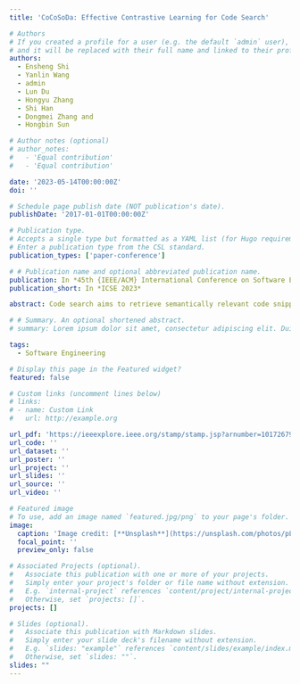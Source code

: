 ```yaml
---
title: 'CoCoSoDa: Effective Contrastive Learning for Code Search'

# Authors
# If you created a profile for a user (e.g. the default `admin` user), write the username (folder name) here
# and it will be replaced with their full name and linked to their profile.
authors:
  - Ensheng Shi 
  - Yanlin Wang
  - admin
  - Lun Du 
  - Hongyu Zhang
  - Shi Han
  - Dongmei Zhang and
  - Hongbin Sun

# Author notes (optional)
# author_notes:
#   - 'Equal contribution'
#   - 'Equal contribution'

date: '2023-05-14T00:00:00Z'
doi: ''

# Schedule page publish date (NOT publication's date).
publishDate: '2017-01-01T00:00:00Z'

# Publication type.
# Accepts a single type but formatted as a YAML list (for Hugo requirements).
# Enter a publication type from the CSL standard.
publication_types: ['paper-conference']

# # Publication name and optional abbreviated publication name.
publication: In *45th {IEEE/ACM} International Conference on Software Engineering*
publication_short: In *ICSE 2023* 

abstract: Code search aims to retrieve semantically relevant code snippets for a given natural language query. Recently, many approaches employing contrastive learning have shown promising results on code representation learning and greatly improved the performance of code search. However, there is still a lot of room for improvement in using contrastive learning for code search. In this paper, we propose CoCoSoDa to effectively utilize contrastive learning for code search via two key factors in contrastive learning":" data augmentation and negative samples. Specifically, soft data augmentation is to dynamically masking or replacing some tokens with their types for input sequences to generate positive samples. Momentum mechanism is used to generate large and consistent representations of negative samples in a minibatch through maintaining a queue and a momentum encoder. In addition, multimodal contrastive learning is used to pull together representations of code-query pairs and push apart the unpaired code snippets and queries. We conduct extensive experiments to evaluate the effectiveness of our approach on a large-scale dataset with six programming languages. Experimental results show that":" (1) CoCoSoDa outperforms 18 baselines and especially exceeds CodeBERT, GraphCodeBERT, and UniXcoder by 13.3%, 10.5%, and 5.9% on average MRR scores, respectively. (2) The ablation studies show the effectiveness of each component of our approach. (3) We adapt our techniques to several different pre-trained models such as RoBERTa, CodeBERT, and GraphCodeBERT and observe a significant boost in their performance in code search. (4) Our model performs robustly under different hyperparameters. Furthermore, we perform qualitative and quantitative analyses to explore reasons behind the good performance of our model.

# # Summary. An optional shortened abstract.
# summary: Lorem ipsum dolor sit amet, consectetur adipiscing elit. Duis posuere tellus ac convallis placerat. Proin tincidunt magna sed ex sollicitudin condimentum.

tags:
  - Software Engineering

# Display this page in the Featured widget?
featured: false

# Custom links (uncomment lines below)
# links:
# - name: Custom Link
#   url: http://example.org

url_pdf: 'https://ieeexplore.ieee.org/stamp/stamp.jsp?arnumber=10172679&casa_token=6zSs2a2pVCQAAAAA:rq1gEL_BxT9mjXTh40klbxGill1Vjv7fI-t1WjeRZ5UVMUPF9GPflhFrkjweQKOYswX2l4oc&tag=1'
url_code: ''
url_dataset: ''
url_poster: ''
url_project: ''
url_slides: ''
url_source: ''
url_video: ''

# Featured image
# To use, add an image named `featured.jpg/png` to your page's folder.
image:
  caption: 'Image credit: [**Unsplash**](https://unsplash.com/photos/pLCdAaMFLTE)'
  focal_point: ''
  preview_only: false

# Associated Projects (optional).
#   Associate this publication with one or more of your projects.
#   Simply enter your project's folder or file name without extension.
#   E.g. `internal-project` references `content/project/internal-project/index.md`.
#   Otherwise, set `projects: []`.
projects: []

# Slides (optional).
#   Associate this publication with Markdown slides.
#   Simply enter your slide deck's filename without extension.
#   E.g. `slides: "example"` references `content/slides/example/index.md`.
#   Otherwise, set `slides: ""`.
slides: ""
---
```

